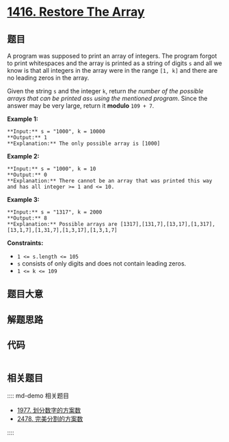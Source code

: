 # [1416. Restore The Array](https://leetcode.com/problems/restore-the-array)

## 题目

A program was supposed to print an array of integers. The program forgot to
print whitespaces and the array is printed as a string of digits `s` and all
we know is that all integers in the array were in the range `[1, k]` and there
are no leading zeros in the array.

Given the string `s` and the integer `k`, return _the number of the possible
arrays that can be printed as_`s` _using the mentioned program_. Since the
answer may be very large, return it **modulo** `109 + 7`.



**Example 1:**

    
    
    **Input:** s = "1000", k = 10000
    **Output:** 1
    **Explanation:** The only possible array is [1000]
    

**Example 2:**

    
    
    **Input:** s = "1000", k = 10
    **Output:** 0
    **Explanation:** There cannot be an array that was printed this way and has all integer >= 1 and <= 10.
    

**Example 3:**

    
    
    **Input:** s = "1317", k = 2000
    **Output:** 8
    **Explanation:** Possible arrays are [1317],[131,7],[13,17],[1,317],[13,1,7],[1,31,7],[1,3,17],[1,3,1,7]
    



**Constraints:**

  * `1 <= s.length <= 105`
  * `s` consists of only digits and does not contain leading zeros.
  * `1 <= k <= 109`


## 题目大意

## 解题思路

## 代码

```javascript

```

## 相关题目

:::: md-demo 相关题目
- [1977. 划分数字的方案数](https://leetcode.com/problems/number-of-ways-to-separate-numbers)
- [2478. 完美分割的方案数](https://leetcode.com/problems/number-of-beautiful-partitions)

::::
